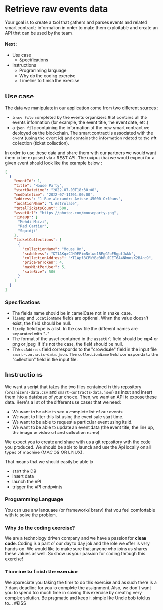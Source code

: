 # Retrieve raw events data

Your goal is to create a tool that gathers and parses events and related smart contracts information in
order to make them exploitable and create an API that can be used by the team.

#### Next : 
- Use case
  - Specifications
- Instructions
  - Programming language
  - Why do the coding exercise
  - Timeline to finish the exercise

## Use case

The data we manipulate in our application come from two different sources :

- a `csv file` completed by the events organizers
  that contains all the events information (for example, the event title, the event date, etc.)
- a `json file` containing the information of the new smart contract we deployed on the blockchain. The smart contract is associated with
  the event (using the event id) and contains the information related to the nft collection (ticket collection). 

In order to use these data and share them with our partners we would want them to be exposed via a REST API. The output that
we would expect for a given event should look like the example below :

```json
[
  {
    "eventId": 1,
    "title": "Mouse Party",
    "startDatetime": "2022-07-10T18:30:00",
    "endDatetime": "2022-07-11T01:00:00",
    "address": "1 Rue Alexandre Avisse 45000 Orléans",
    "locationName": "L'Astrolabe",
    "totalTicketsCount": 500,
    "assetUrl": "https://photos.com/mouseparty.png",
    "lineUp": [
      "Mehdi Maïzi",
      "Rad Cartier",
      "Squidji"
    ],
    "ticketCollections": [
      {
        "collectionName": "Mouse On",
        "scAddress": "KT1AKqxCJH9EPimNm1wo1BEgG9bFRgptJwkk",
        "collectionAddress": "KT1Apf8CPkYBe3bRuTCET6A4NhnosX2BAnp9",
        "pricePerToken": 4,
        "maxMintPerUser": 5,
        "saleSize": 500
      }
    ]
  }
]
```

### Specifications

- The fields name should be in camelCase not in snake_case.
- `lineUp` and `locationName` fields are optional. When the value doesn't exist, the field should be null. 
- `lineUp` field type is a list. In the csv file the different names are separated with "-".
- The format of the asset contained in the `assetUrl` field should be mp4 or png or jpeg. If it's not the case, the field should be null.
- The `scAddress` field corresponds to the "crowdsale" field in the input file `smart-contracts-data.json`. 
The `collectionName` field corresponds to the "collection" field in the input file.

## Instructions

We want a script that takes the two files contained in this repository (`organizers-data.csv` and `smart-contracts-data.json`)
as input and insert them into a database of your choice. Then, we want an API to expose these data. Here's a list of the different
use cases that we need:
- We want to be able to see a complete list of our events.
- We want to filter this list using the event sale start time.
- We want to be able to request a particular event using its id.
- We want to be able to update an event data (the event title, the line up, the image or video url and collection name)

We expect you to create and share with us a git repository with the code you produced. We should be able to launch and use the Api 
locally on all types of machine (MAC OS OR LINUX).

That means that we should easily be able to 
- start the DB 
- insert data 
- launch the API 
- trigger the API endpoints

### Programming Language

You can use any language (or framework/library) that you feel comfortable with to solve the problem.

### Why do the coding exercise?

We are a technology driven company and we have a passion for **clean code**.
Coding is a part of our day to day job and the role we offer is very hands-on.
We would like to make sure that anyone who joins us shares these values as well. So show us your passion for coding through this exercise!

### Timeline to finish the exercise

We appreciate you taking the time to do this exercise and as such there is a 7 days deadline for you to complete the assignment. 
Also, we don't want you to spend too much time in solving this exercise by creating very complex solution.
Be pragmatic and keep it simple like Uncle bob told us to... #KISS

